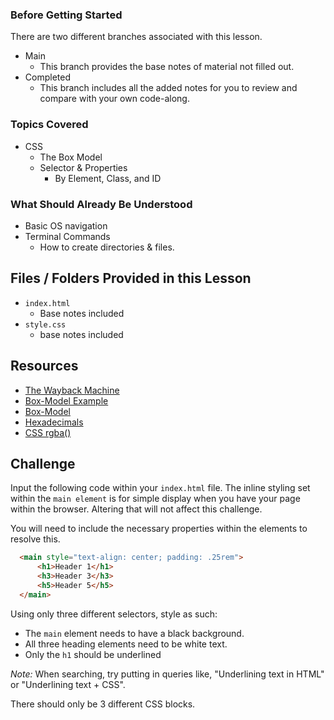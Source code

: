 ### Before Getting Started
There are two different branches associated with this lesson.
- Main
  - This branch provides the base notes of material not filled out.
- Completed
  - This branch includes all the added notes for you to review and compare with your own code-along.

### Topics Covered
- CSS
  - The Box Model
  - Selector & Properties
    - By Element, Class, and ID

### What Should Already Be Understood
- Basic OS navigation
- Terminal Commands
  - How to create directories & files.

## Files / Folders Provided in this Lesson
- `index.html`
  - Base notes included
- `style.css`
  - base notes included

## Resources
- [The Wayback Machine](https://web.archive.org/)
- [Box-Model Example](https://codepen.io/carolineartz/pen/ogVXZj)
- [Box-Model](https://web.dev/learn/css/box-model/#a-useful-analogy)
- [Hexadecimals](https://www.mathsisfun.com/hexadecimals.html)
- [CSS rgba()](https://www.w3schools.com/cssref/func_rgba.asp)

## Challenge
Input the following code within your `index.html` file. The inline styling set within the `main element` is for simple display when you have your page within the browser. Altering that will not affect this challenge.

You will need to include the necessary properties within the elements to resolve this.

```html
  <main style="text-align: center; padding: .25rem">
      <h1>Header 1</h1>
      <h3>Header 3</h3>
      <h5>Header 5</h5>
  </main>
```

Using only three different selectors, style as such:
  - The `main` element needs to have a black background.
  - All three heading elements need to be white text.
  - Only the `h1` should be underlined

*Note:* When searching, try putting in queries like, "Underlining text in HTML" or "Underlining text + CSS". 

There should only be 3 different CSS blocks. 

